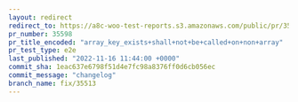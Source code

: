 ```yaml
---
layout: redirect
redirect_to: https://a8c-woo-test-reports.s3.amazonaws.com/public/pr/35598/e2e/index.html
pr_number: 35598
pr_title_encoded: "array_key_exists+shall+not+be+called+on+non+array"
pr_test_type: e2e
last_published: "2022-11-16 11:44:00 +0000"
commit_sha: 1eac637e6798f51d4e7fc98a8376ff0d6cb056ec
commit_message: "changelog"
branch_name: fix/35513
---
```

